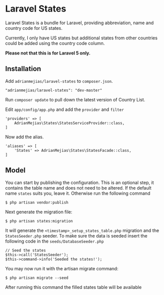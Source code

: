 # Laravel States

Laravel States is a bundle for Laravel, providing abbreviation, name and country code for US states.

Currently, I only have US states but additional states from other countries could be added using the country code column.

**Please not that this is for Laravel 5 only.**

## Installation

Add `adrianmejias/laravel-states` to `composer.json`.

    "adrianmejias/laravel-states": "dev-master"
    
Run `composer update` to pull down the latest version of Country List.

Edit `app/config/app.php` and add the `provider` and `filter`

    'providers' => [
        AdrianMejias\States\StatesServiceProvider::class,
    ]

Now add the alias.

    'aliases' => [
        'States' => AdrianMejias\States\StatesFacade::class,
    ]
    

## Model

You can start by publishing the configuration. This is an optional step, it contains the table name and does not need to be altered. If the default name `states` suits you, leave it. Otherwise run the following command

    $ php artisan vendor:publish

Next generate the migration file:

    $ php artisan states:migration
    
It will generate the `<timestamp>_setup_states_table.php` migration and the `StatesSeeder.php` seeder. To make sure the data is seeded insert the following code in the `seeds/DatabaseSeeder.php`

    // Seed the states
    $this->call('StatesSeeder');
    $this->command->info('Seeded the states!'); 

You may now run it with the artisan migrate command:

    $ php artisan migrate --seed
    
After running this command the filled states table will be available